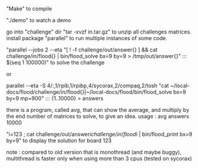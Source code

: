 "Make" to compile

"./demo" to watch a demo

go into "challenge" dir
"tar -xvzf in.tar.gz" to unzip all challenges matrices.
install package "parallel" to run multiple instances of some code.

"parallel --jobs 2 --eta "[ ! -f challenge/out/answer{} ] && cat challenge/in/flood{} | bin/flood_solve bx=9 by=9 > /tmp/out/answer{}" ::: $(seq 1 100000)" to solve the challenge

or 

parallel --eta -S 4/:,1/rpib,1/rpibp,4/sycorax,2/compaq,2/tosh "cat ~/local-docs/flood/challenge/in/flood{}|~/local-docs/flood/bin/flood_solve bx=9 by=9 mp=900" ::: {1..10000} > answers 

there is a program, called avg, that can show the average, and multiply by the end number of matrices to solve, to give an idea. usage : avg answers 10000

"i=123 ; cat challenge/out/answer$i challenge/in/flood$i | bin/flood_print bx=9 by=9" to display the solution for board 123


note : compared to old version that is monothread (and maybe buggy), multithread is faster only when using more than 3 cpus (tested on sycorax)
